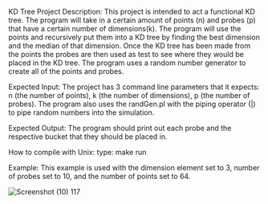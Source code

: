 KD Tree
Project Description:
This project is intended to act a functional KD tree.
The program will take in a certain amount of points (n) and probes (p) that have a certain number of dimensions(k).
The program will use the points and recursively put them into a KD tree by finding the best dimension and the median of that dimension.
Once the KD tree has been made from the points the probes are then used as test to see where they would be placed in the KD tree.
The program uses a random number generator to create all of the points and probes.

Expected Input:
The project has 3 command line parameters that it expects: n (the number of points), k (the number of dimensions), p (the number of probes).
The program also uses the randGen.pl with the piping operator (|) to pipe random numbers into the simulation.

Expected Output:
The program should print out each probe and the respective bucket that they should be placed in.

How to compile with Unix:
type: make run

Example:
This example is used with the dimension element set to 3, number of probes set to 10, and the number of points set to 64.

![Screenshot (10) 117](https://user-images.githubusercontent.com/84202362/178803050-7ce74d11-c5e9-4ffd-a94a-277fc2f6d92e.png)
